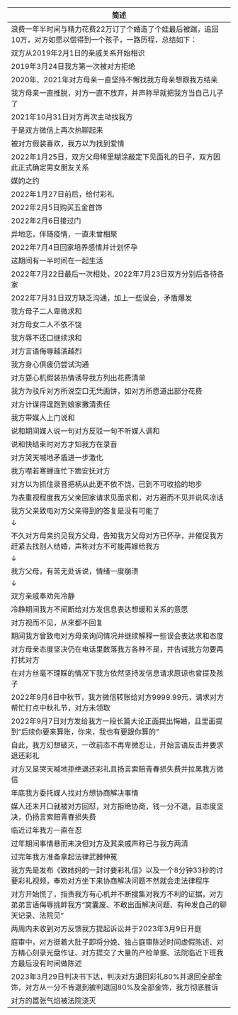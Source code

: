 |简述|
|---|
|浪费一年半时间与精力花费22万订了个婚造了个娃最后被踹，追回10万，对方如愿以偿得到一个孩子，一路历程，总结如下：|
|双方从2019年2月1日的亲戚关系开始相识|
|2019年3月24日我方第一次被对方拒绝|
|2020年、2021年对方母亲一直坚持不懈找我方母亲想跟我方结亲|
|我方母亲一直推脱，对方一直不放弃，并声称早就把我方当自己儿子了|
|2021年10月31日对方再次主动找我方|
|于是双方微信上再次热聊起来|
|被对方假装喜欢，我方以为找到爱情|
|2022年1月25日，双方父母稀里糊涂敲定下见面礼的日子，双方因此正式确定男女朋友关系|
|媒妁之约|
|2022年1月27日前后，给付彩礼|
|2022年2月5日购买五金首饰|
|2022年2月6日接过门|
|异地恋，伴随疫情，一直未曾相聚|
|2022年7月4日回家培养感情并计划怀孕|
|这期间有一半时间在一起生活|
|2022年7月22日最后一次相处，2022年7月23日双方分别后各待各家|
|2022年7月31日双方缺乏沟通，加上一些误会，矛盾爆发|
|我方母子二人卑微求和|
|对方母女二人不依不饶|
|我方辱不还口继续求和|
|对方言语侮辱越演越烈|
|我方身心俱疲仍尝试沟通|
|对方耍心机假装热情诱导我方列出花费清单|
|我方为驳斥对方所说空口无凭画饼，如对方所愿道出部分花费|
|对方计谋得逞跑到娘家撇清责任|
|我方带媒人上门说和|
|说和期间媒人说一句对方反驳一句不听媒人调和|
|说和快结束时对方才知我方在录音|
|对方哭天喊地矛盾进一步激化|
|我方噤若寒蝉连忙下跪安抚对方|
|对方以为抓住录音把柄从此更不依不饶，已到不可收拾的地步|
|为表重视程度我方父亲回家请求见面求和，对方避而不见并说风凉话|
|我方父亲致电对方父亲得到的答复是没有可能了|
|↓|
|不久对方母亲约见我方父母，告知我方父母对方已怀孕，并催促我方赶紧去找别人结婚，声称对方不可能再嫁给我方|
|↓|
|我方父母，有苦无处诉说，情绪一度崩溃|
|↓|
|双方亲戚奉劝先冷静|
|冷静期间我方不间断给对方发信息表达想缓和关系的意愿|
|对方视而不见，从来都不回复|
|期间我方曾致电对方母亲询问情况并继续解释一些误会表达求和态度|
|对方母亲态度坚决仍在电话里数落我方各种不是，并告诫我方勿要再打扰对方|
|在对方丝毫不理睬的情况下我方依然坚持发信息请求原谅也曾提及孩子|
|2022年9月6日中秋节，我方微信转账给对方9999.99元，请求对方帮忙打点中秋礼节，对方未领取|
|2022年9月7日对方发给我方一段长篇大论正面提出悔婚，且里面提到“后续你要来算账，你来，我也有要跟你算的”|
|自此，我方幻想破灭，一改前态不再卑微忍让，开始言语反击并要求退还彩礼|
|对方又是哭天喊地拒绝退还彩礼且扬言索赔青春损失费并拉黑我方微信|
|年底我方委托媒人找对方想协商解决事情|
|媒人还未开口就被对方回怼，对方拒绝协商，钱一分不退，且态度坚决，仍扬言索赔青春损失费|
|临近过年我方一直在忍|
|过年期间事情悬而未决但对方及其亲戚声称已与我方两清|
|过完年我方准备拿起法律武器伸冤|
|我方先是发布《致她妈的一封讨要彩礼信》以及一个8分钟33秒的讨要彩礼视频，奉劝对方坐下来协商解决问题不然就会走法律程序|
|对方开始慌了，指责我方有心机并不断搜集对我方不利的证据，对方弟弟言语侮辱挑衅我方“窝囊废、不敢出面解决问题、有种发自己的聊天记录、法院见”|
|两周内未收到对方反馈我方提起诉讼并于2023年3月9日开庭|
|庭审中，对方挺着大肚子即将分娩、独占庭审陈述时间虚假陈述、对方精心刻录光盘作证、对方提交了大量的产检单据、法院临近下班我方最后没有时间做陈述|
|2023年3月29日判决书下达，判决对方退回彩礼80%并退回全部金饰，对方从一分不肯退到被判退回80%及全部金饰，我方彻底胜诉|
|对方的嚣张气焰被法院浇灭|
